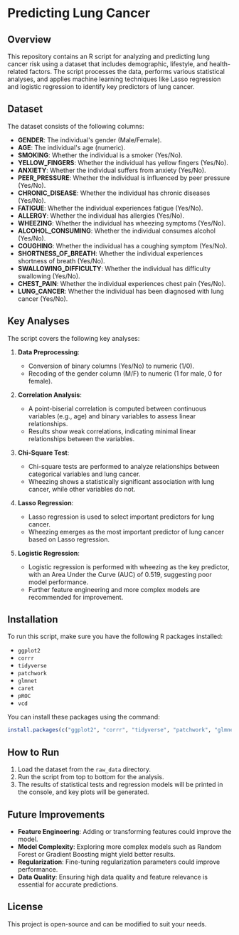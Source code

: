 # Predicting Lung Cancer

## Overview
This repository contains an R script for analyzing and predicting lung cancer risk using a dataset that includes demographic, lifestyle, and health-related factors. The script processes the data, performs various statistical analyses, and applies machine learning techniques like Lasso regression and logistic regression to identify key predictors of lung cancer.

## Dataset
The dataset consists of the following columns:

- **GENDER**: The individual's gender (Male/Female).
- **AGE**: The individual's age (numeric).
- **SMOKING**: Whether the individual is a smoker (Yes/No).
- **YELLOW_FINGERS**: Whether the individual has yellow fingers (Yes/No).
- **ANXIETY**: Whether the individual suffers from anxiety (Yes/No).
- **PEER_PRESSURE**: Whether the individual is influenced by peer pressure (Yes/No).
- **CHRONIC_DISEASE**: Whether the individual has chronic diseases (Yes/No).
- **FATIGUE**: Whether the individual experiences fatigue (Yes/No).
- **ALLERGY**: Whether the individual has allergies (Yes/No).
- **WHEEZING**: Whether the individual has wheezing symptoms (Yes/No).
- **ALCOHOL_CONSUMING**: Whether the individual consumes alcohol (Yes/No).
- **COUGHING**: Whether the individual has a coughing symptom (Yes/No).
- **SHORTNESS_OF_BREATH**: Whether the individual experiences shortness of breath (Yes/No).
- **SWALLOWING_DIFFICULTY**: Whether the individual has difficulty swallowing (Yes/No).
- **CHEST_PAIN**: Whether the individual experiences chest pain (Yes/No).
- **LUNG_CANCER**: Whether the individual has been diagnosed with lung cancer (Yes/No).

## Key Analyses
The script covers the following key analyses:

1. **Data Preprocessing**:
   - Conversion of binary columns (Yes/No) to numeric (1/0).
   - Recoding of the gender column (M/F) to numeric (1 for male, 0 for female).

2. **Correlation Analysis**:
   - A point-biserial correlation is computed between continuous variables (e.g., age) and binary variables to assess linear relationships.
   - Results show weak correlations, indicating minimal linear relationships between the variables.

3. **Chi-Square Test**:
   - Chi-square tests are performed to analyze relationships between categorical variables and lung cancer.
   - Wheezing shows a statistically significant association with lung cancer, while other variables do not.

4. **Lasso Regression**:
   - Lasso regression is used to select important predictors for lung cancer.
   - Wheezing emerges as the most important predictor of lung cancer based on Lasso regression.

5. **Logistic Regression**:
   - Logistic regression is performed with wheezing as the key predictor, with an Area Under the Curve (AUC) of 0.519, suggesting poor model performance.
   - Further feature engineering and more complex models are recommended for improvement.

## Installation
To run this script, make sure you have the following R packages installed:

- `ggplot2`
- `corrr`
- `tidyverse`
- `patchwork`
- `glmnet`
- `caret`
- `pROC`
- `vcd`

You can install these packages using the command:

```r
install.packages(c("ggplot2", "corrr", "tidyverse", "patchwork", "glmnet", "caret", "pROC", "vcd"))
```

## How to Run
1. Load the dataset from the `raw_data` directory.
2. Run the script from top to bottom for the analysis.
3. The results of statistical tests and regression models will be printed in the console, and key plots will be generated.

## Future Improvements
- **Feature Engineering**: Adding or transforming features could improve the model.
- **Model Complexity**: Exploring more complex models such as Random Forest or Gradient Boosting might yield better results.
- **Regularization**: Fine-tuning regularization parameters could improve performance.
- **Data Quality**: Ensuring high data quality and feature relevance is essential for accurate predictions.

## License
This project is open-source and can be modified to suit your needs.
